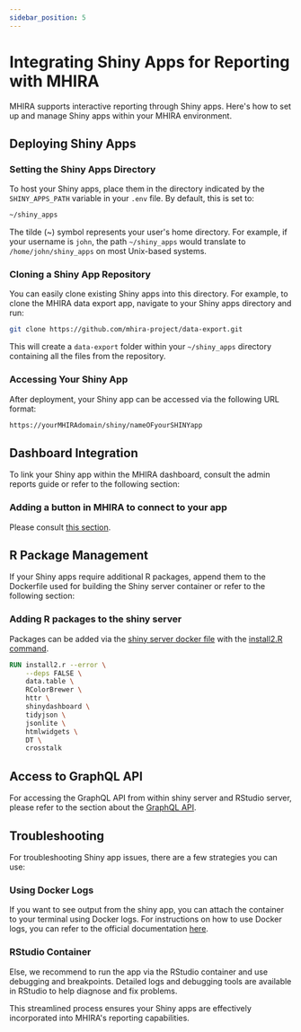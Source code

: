 ```yaml
---
sidebar_position: 5
---
```


# Integrating Shiny Apps for Reporting with MHIRA

MHIRA supports interactive reporting through Shiny apps. Here's how to set up and manage Shiny apps within your MHIRA environment.

## Deploying Shiny Apps

### Setting the Shiny Apps Directory

To host your Shiny apps, place them in the directory indicated by the `SHINY_APPS_PATH` variable in your `.env` file. By default, this is set to:

```bash
~/shiny_apps
```

The tilde (~) symbol represents your user's home directory. For example, if your username is `john`, the path `~/shiny_apps` would translate to `/home/john/shiny_apps` on most Unix-based systems.

### Cloning a Shiny App Repository

You can easily clone existing Shiny apps into this directory. For example, to clone the MHIRA data export app, navigate to your Shiny apps directory and run:

```bash
git clone https://github.com/mhira-project/data-export.git
```

This will create a `data-export` folder within your `~/shiny_apps` directory containing all the files from the repository.

### Accessing Your Shiny App

After deployment, your Shiny app can be accessed via the following URL format:

```bash
https://yourMHIRAdomain/shiny/nameOFyourSHINYapp
```

## Dashboard Integration

To link your Shiny app within the MHIRA dashboard, consult the admin reports guide or refer to the following section:

### Adding a button in MHIRA to connect to your app

Please consult [this section](../guide-for-admins/reports).

## R Package Management

If your Shiny apps require additional R packages, append them to the Dockerfile used for building the Shiny server container or refer to the following section:

### Adding R packages to the shiny server

Packages can be added via the [shiny server docker file](https://github.com/mhira-project/mhira-docker/blob/main/shiny/Dockerfile) with the [install2.R command](https://rocker-project.org/use/extending#install2.r).

```dockerfile
RUN install2.r --error \
    --deps FALSE \
    data.table \
    RColorBrewer \
    httr \
    shinydashboard \
    tidyjson \
    jsonlite \
    htmlwidgets \
    DT \
    crosstalk
```

## Access to GraphQL API

For accessing the GraphQL API from within shiny server and RStudio server, please refer to the section about the [GraphQL API](./graphql_api).

## Troubleshooting

For troubleshooting Shiny app issues, there are a few strategies you can use:

### Using Docker Logs

If you want to see output from the shiny app, you can attach the container to your terminal using Docker logs. For instructions on how to use Docker logs, you can refer to the official documentation [here](https://docs.docker.com/engine/reference/commandline/logs/).

### RStudio Container

Else, we recommend to run the app via the RStudio container and use debugging and breakpoints. Detailed logs and debugging tools are available in RStudio to help diagnose and fix problems.

This streamlined process ensures your Shiny apps are effectively incorporated into MHIRA's reporting capabilities.


